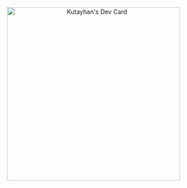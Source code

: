 <center><a href="https://app.daily.dev/kutayhan"><img src="https://api.daily.dev/devcards/4c50287169ed490282f635a4a459b262.png?r=zcq" width="400" alt="Kutayhan's Dev Card"/></a></center>
